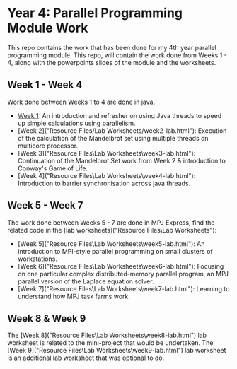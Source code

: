 # Year 4: Parallel Programming Module Work

This repo contains the work that has been done for my 4th year parallel programming module. This repo, will contain the work done from Weeks 1 - 4, along with the powerpoints slides of the module and the worksheets.

## Week 1 - Week 4
Work done between Weeks 1 to 4 are done in java.
- [Week 1](/Resource%20Files/Lab%20Worksheets/week1-lab.html): An introduction and refresher on using Java threads to speed up simple calculations using parallelism.
- [Week 2]("Resource Files/Lab Worksheets/week2-lab.html"): Execution of the calculation of the Mandelbrot set using multiple threads on multicore processor.
- [Week 3]("Resource Files\Lab Worksheets\week3-lab.html"): Continuation of the Mandelbrot Set work from Week 2 & introduction to Conway's Game of Life.
- [Week 4]("Resource Files\Lab Worksheets\week4-lab.html"): Introduction to barrier synchronisation across java threads.

## Week 5 - Week 7
The work done between Weeks 5 - 7 are done in MPJ Express, find the related code in the [lab worksheets]("Resource Files\Lab Worksheets"):
- [Week 5]("Resource Files\Lab Worksheets\week5-lab.html"): An introduction to MPI-style parallel programming on small clusters of workstations.
- [Week 6]("Resource Files\Lab Worksheets\week6-lab.html"): Focusing on one particular complex distributed-memory parallel program, an MPJ parallel version of the Laplace equation solver.
- [Week 7]("Resource Files\Lab Worksheets\week7-lab.html"): Learning to understand how MPJ task farms work.

## Week 8 & Week 9
The [Week 8]("Resource Files\Lab Worksheets\week8-lab.html") lab worksheet is related to the mini-project that would be undertaken.
The [Week 9]("Resource Files\Lab Worksheets\week9-lab.html") lab worksheet is an additional lab worksheet that was optional to do.

